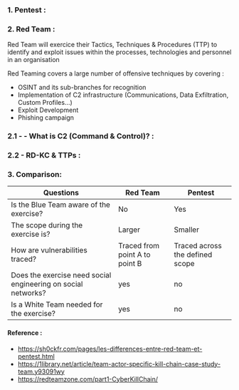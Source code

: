 ### 1. Pentest :


### 2. Red Team :


Red Team will exercice their Tactics, Techniques & Procedures (TTP) to identify and exploit issues within the processes, technologies and personnel in an organisation

Red Teaming covers a large number of offensive techniques by covering :

- OSINT and its sub-branches for recognition
- Implementation of C2 infrastructure (Communications, Data Exfiltration, Custom Profiles...)
- Exploit Development
- Phishing campaign



### 2.1 - - What is C2 (Command & Control)? :




### 2.2 - RD-KC & TTPs :



### 3. Comparison:


Questions | Red Team | Pentest |
 --- | --- | --- |
Is the Blue Team aware of the exercise? | No | Yes
The scope during the exercise is? | Larger | Smaller
How are vulnerabilities traced? | Traced from point A to point B | Traced across the defined scope
Does the exercise need social engineering on social networks? | yes | no
Is a White Team needed for the exercise? | yes | no












#### Reference :
- https://sh0ckfr.com/pages/les-differences-entre-red-team-et-pentest.html
- https://1library.net/article/team-actor-specific-kill-chain-case-study-team.y93091wy
- https://redteamzone.com/part1-CyberKillChain/
